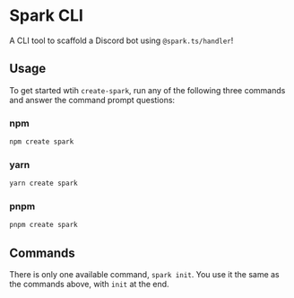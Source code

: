 # Spark CLI

A CLI tool to scaffold a Discord bot using `@spark.ts/handler`!

## Usage

To get started wtih `create-spark`, run any of the following three commands and answer the command prompt questions:

### npm

```sh
npm create spark
```

### yarn

```sh
yarn create spark
```

### pnpm

```sh
pnpm create spark
```

## Commands

There is only one available command, `spark init`. You use it the same as the commands above, with `init` at the end.
